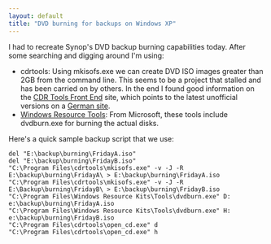 ```yaml
---
layout: default
title: "DVD burning for backups on Windows XP"
---
```


I had to recreate Synop's DVD backup burning capabilities today. After some
searching and digging around I'm using:
* cdrtools: Using mkisofs.exe we can create DVD ISO images greater than 2GB from the command line. This seems to be a project that stalled and has been carried on by others. In the end I found good information on the [CDR Tools Front End](http://demosten.com/cdrfe/) site, which points to the latest unofficial versions on a [German site](http://www.geoshock.com/cdrtools/).
* [Windows Resource Tools](http://www.microsoft.com/downloads/details.aspx?FamilyID=9d467a69-57ff-4ae7-96ee-b18c4790cffd&amp;displaylang=en): From Microsoft, these tools include dvdburn.exe for burning the actual disks.

Here's a quick sample backup script that we use:

    del "E:\backup\burning\FridayA.iso"
    del "E:\backup\burning\FridayB.iso"
    "C:\Program Files\cdrtools\mkisofs.exe" -v -J -R E:\backup\burning\FridayA\ > E:\backup\burning\FridayA.iso
    "C:\Program Files\cdrtools\mkisofs.exe" -v -J -R E:\Backup\burning\FridayB\ > E:\backup\burning\FridayB.iso
    "C:\Program Files\Windows Resource Kits\Tools\dvdburn.exe" D: e:\backup\burning\FridayA.iso
    "C:\Program Files\Windows Resource Kits\Tools\dvdburn.exe" H: e:\backup\burning\FridayB.iso
    "C:\Program Files\cdrtools\open_cd.exe" d
    "C:\Program Files\cdrtools\open_cd.exe" h
